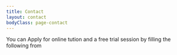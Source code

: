 ```yaml
---
title: Contact
layout: contact
bodyClass: page-contact
---
```


You can Apply for online tution and a free trial session by filling the following from





